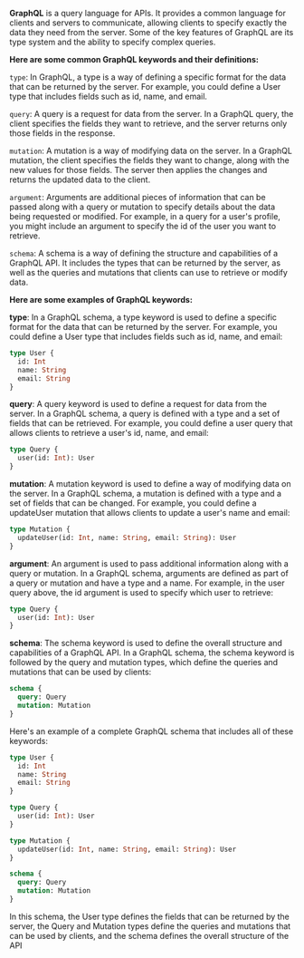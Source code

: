 **GraphQL** is a query language for APIs. It provides a common language for clients and servers to communicate, allowing clients to specify exactly the data they need from the server. Some of the key features of GraphQL are its type system and the ability to specify complex queries.

**Here are some common GraphQL keywords and their definitions:**

`type`: In GraphQL, a type is a way of defining a specific format for the data that can be returned by the server. For example, you could define a User type that includes fields such as id, name, and email.

`query`: A query is a request for data from the server. In a GraphQL query, the client specifies the fields they want to retrieve, and the server returns only those fields in the response.

`mutation`: A mutation is a way of modifying data on the server. In a GraphQL mutation, the client specifies the fields they want to change, along with the new values for those fields. The server then applies the changes and returns the updated data to the client.

`argument`: Arguments are additional pieces of information that can be passed along with a query or mutation to specify details about the data being requested or modified. For example, in a query for a user's profile, you might include an argument to specify the id of the user you want to retrieve.

`schema`: A schema is a way of defining the structure and capabilities of a GraphQL API. It includes the types that can be returned by the server, as well as the queries and mutations that clients can use to retrieve or modify data.

**Here are some examples of GraphQL keywords:**

**type**: In a GraphQL schema, a type keyword is used to define a specific format for the data that can be returned by the server. For example, you could define a User type that includes fields such as id, name, and email:

```graphql
type User {
  id: Int
  name: String
  email: String
}
```

**query**: A query keyword is used to define a request for data from the server. In a GraphQL schema, a query is defined with a type and a set of fields that can be retrieved. For example, you could define a user query that allows clients to retrieve a user's id, name, and email:

```graphql
type Query {
  user(id: Int): User
}
```

**mutation**: A mutation keyword is used to define a way of modifying data on the server. In a GraphQL schema, a mutation is defined with a type and a set of fields that can be changed. For example, you could define a updateUser mutation that allows clients to update a user's name and email:

```graphql
type Mutation {
  updateUser(id: Int, name: String, email: String): User
}
```

**argument**: An argument is used to pass additional information along with a query or mutation. In a GraphQL schema, arguments are defined as part of a query or mutation and have a type and a name. For example, in the user query above, the id argument is used to specify which user to retrieve:

```graphql
type Query {
  user(id: Int): User
}
```

**schema**: The schema keyword is used to define the overall structure and capabilities of a GraphQL API. In a GraphQL schema, the schema keyword is followed by the query and mutation types, which define the queries and mutations that can be used by clients:

```graphql
schema {
  query: Query
  mutation: Mutation
}
```

Here's an example of a complete GraphQL schema that includes all of these keywords:

```graphql
type User {
  id: Int
  name: String
  email: String
}

type Query {
  user(id: Int): User
}

type Mutation {
  updateUser(id: Int, name: String, email: String): User
}

schema {
  query: Query
  mutation: Mutation
}
```

In this schema, the User type defines the fields that can be returned by the server, the Query and Mutation types define the queries and mutations that can be used by clients, and the schema defines the overall structure of the API
